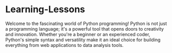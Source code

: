 # Learning-Lessons
Welcome to the fascinating world of Python programming! Python is not just a programming language; it's a powerful tool that opens doors to creativity and innovation. Whether you're a beginner or an experienced coder, Python's simple syntax and versatility make it an ideal choice for building everything from web applications to data analysis tools.
